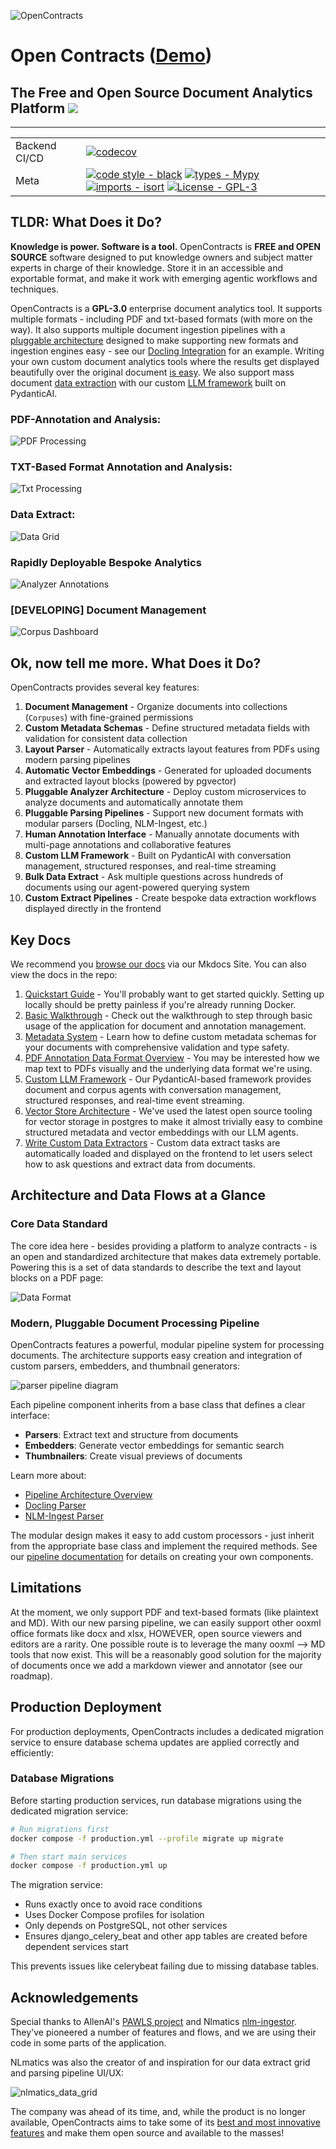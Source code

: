 ![OpenContracts](docs/assets/images/logos/OS_Legal_Logo.png)

# Open Contracts ([Demo](https://contracts.opensource.legal))
## The Free and Open Source Document Analytics Platform [![](https://img.shields.io/static/v1?label=Sponsor&message=%E2%9D%A4&logo=GitHub&color=%23fe8e86)](https://github.com/sponsors/JSv4)

---
| |                                                                                                                                                                                                                                                                                                                                                                                                                                                                                            |
| --- |--------------------------------------------------------------------------------------------------------------------------------------------------------------------------------------------------------------------------------------------------------------------------------------------------------------------------------------------------------------------------------------------------------------------------------------------------------------------------------------------|
| Backend CI/CD | [![codecov](https://codecov.io/gh/Open-Source-Legal/OpenContracts/branch/main/graph/badge.svg?token=RdVsiuaTVz)](https://codecov.io/gh/JSv4/OpenContracts)                                                                                                                                                                                                                                                                                                                  |
| Meta | [![code style - black](https://img.shields.io/badge/code%20style-black-000000.svg)](https://github.com/psf/black) [![types - Mypy](https://img.shields.io/badge/types-Mypy-blue.svg)](https://github.com/python/mypy) [![imports - isort](https://img.shields.io/badge/imports-isort-ef8336.svg)](https://github.com/pycqa/isort) [![License - GPL-3](https://img.shields.io/badge/license-GPLv3-blue)](https://spdx.org/licenses/) |

## TLDR: What Does it Do?

**Knowledge is power. Software is a tool.** OpenContracts is **FREE and OPEN SOURCE** software designed to put knowledge owners and subject matter experts in charge of their knowledge. Store it in an accessible and exportable format, and make it work with emerging agentic workflows and techniques.

OpenContracts is a **GPL-3.0** enterprise document analytics tool. It supports multiple formats - including PDF and txt-based formats (with more on the way). It also supports multiple document ingestion pipelines with a [pluggable architecture](docs/pipelines/pipeline_overview.md) designed to make supporting new formats and ingestion engines easy - see our [Docling Integration](docs/pipelines/docling_parser.md) for an example. Writing your own custom document analytics tools where the results get displayed beautifully over the original document [is easy](docs/walkthrough/advanced/register-doc-analyzer.md). We also support mass document [data extraction](docs/extract_and_retrieval/data_extraction.md) with our custom [LLM framework](docs/architecture/llms/README.md) built on PydanticAI.

### PDF-Annotation and Analysis:

![PDF Processing](/docs/assets/images/gifs/PDF%20Annotation%20Flow.gif)

### TXT-Based Format Annotation and Analysis:

![Txt Processing](/docs/assets/images/gifs/Txt%20Annotation%20Flow.gif)

### Data Extract:

![Data Grid](docs/assets/images/screenshots/data_grid_image.png)

### Rapidly Deployable Bespoke Analytics

![Analyzer Annotations](docs/assets/images/screenshots/Analyzer_Annotations.png)

### [DEVELOPING] Document Management

![Corpus Dashboard](docs/assets/images/screenshots/corpus_dashboard.png)

## Ok, now tell me more. What Does it Do?

OpenContracts provides several key features:

1. **Document Management** - Organize documents into collections (`Corpuses`) with fine-grained permissions
2. **Custom Metadata Schemas** - Define structured metadata fields with validation for consistent data collection
3. **Layout Parser** - Automatically extracts layout features from PDFs using modern parsing pipelines
4. **Automatic Vector Embeddings** - Generated for uploaded documents and extracted layout blocks (powered by pgvector)
5. **Pluggable Analyzer Architecture** - Deploy custom microservices to analyze documents and automatically annotate them
6. **Pluggable Parsing Pipelines** - Support new document formats with modular parsers (Docling, NLM-Ingest, etc.)
7. **Human Annotation Interface** - Manually annotate documents with multi-page annotations and collaborative features
8. **Custom LLM Framework** - Built on PydanticAI with conversation management, structured responses, and real-time streaming
9. **Bulk Data Extract** - Ask multiple questions across hundreds of documents using our agent-powered querying system
10. **Custom Extract Pipelines** - Create bespoke data extraction workflows displayed directly in the frontend

## Key Docs

We recommend you [browse our docs](https://jsv4.github.io/OpenContracts/) via our Mkdocs Site. You can also view the 
docs in the repo:

1. [Quickstart Guide](docs/quick_start.md) - You'll probably want to get started quickly. Setting up locally should be
   pretty painless if you're already running Docker.
2. [Basic Walkthrough](docs/walkthrough/key-concepts.md) - Check out the walkthrough to step through basic usage of the
   application for document and annotation management.
3. [Metadata System](docs/metadata/metadata_overview.md) - Learn how to define custom metadata schemas for your documents
   with comprehensive validation and type safety.
4. [PDF Annotation Data Format Overview](docs/architecture/PDF-data-layer.md) - You may be interested how we map text to
   PDFs visually and the underlying data format we're using.
5. [Custom LLM Framework](docs/architecture/llms/README.md) - Our PydanticAI-based framework provides 
   document and corpus agents with conversation management, structured responses, and real-time event streaming.
6. [Vector Store Architecture](docs/extract_and_retrieval/vector_stores.md) -
   We've used the latest open source tooling for vector storage in postgres to make it almost trivially easy to
   combine structured metadata and vector embeddings with our LLM agents.
7. [Write Custom Data Extractors](docs/walkthrough/advanced/write-your-own-extractors.md) - Custom data extract tasks are
   automatically loaded and displayed on the frontend to let users select how to ask questions and extract data from documents.

## Architecture and Data Flows at a Glance

### Core Data Standard

The core idea here - besides providing a platform to analyze contracts - is an open and standardized architecture that
makes data extremely portable. Powering this is a set of data standards to describe the text and layout blocks on a PDF
page:

![Data Format](docs/assets/images/diagrams/pawls-annotation-mapping.svg)

### Modern, Pluggable Document Processing Pipeline

OpenContracts features a powerful, modular pipeline system for processing documents. The architecture supports easy creation and integration of custom parsers, embedders, and thumbnail generators:

![parser pipeline diagram](docs/assets/images/diagrams/parser_pipeline.svg)

Each pipeline component inherits from a base class that defines a clear interface:
- **Parsers**: Extract text and structure from documents
- **Embedders**: Generate vector embeddings for semantic search
- **Thumbnailers**: Create visual previews of documents

Learn more about:
- [Pipeline Architecture Overview](docs/pipelines/pipeline_overview.md)
- [Docling Parser](docs/pipelines/docling_parser.md)
- [NLM-Ingest Parser](docs/pipelines/nlm_ingest_parser.md)

The modular design makes it easy to add custom processors - just inherit from the appropriate base class and implement the required methods. See our [pipeline documentation](docs/pipelines/pipeline_overview.md#creating-new-components) for details on creating your own components.

## Limitations

At the moment, we only support PDF and text-based formats (like plaintext and MD). With our new parsing pipeline, we can easily support other ooxml office formats like docx and xlsx, HOWEVER, open source viewers and editors are a rarity. One possible route is to leverage the many ooxml --> MD tools that now exist. This will be a reasonably good solution for the majority of documents once we add a markdown viewer and annotator (see our roadmap). 

## Production Deployment

For production deployments, OpenContracts includes a dedicated migration service to ensure database schema updates are applied correctly and efficiently:

### Database Migrations

Before starting production services, run database migrations using the dedicated migration service:

```bash
# Run migrations first
docker compose -f production.yml --profile migrate up migrate

# Then start main services  
docker compose -f production.yml up
```

The migration service:
- Runs exactly once to avoid race conditions
- Uses Docker Compose profiles for isolation
- Only depends on PostgreSQL, not other services
- Ensures django_celery_beat and other app tables are created before dependent services start

This prevents issues like celerybeat failing due to missing database tables.

## Acknowledgements

Special thanks to AllenAI's [PAWLS project](https://github.com/allenai/pawls) and Nlmatics
[nlm-ingestor](https://github.com/nlmatics/nlm-ingestor). They've pioneered a number of features and flows, and we are
using their code in some parts of the application.

NLmatics was also the creator of and inspiration for our data extract grid and parsing pipeline UI/UX:

![nlmatics_data_grid](docs/assets/images/screenshots/nlmatics_datagrid.png)

The company was ahead of its time, and, while the product is no longer available, OpenContracts aims to take some of its [best and most innovative features](https://youtu.be/lX9lynpQwFA) and make them open source and available to the masses!
